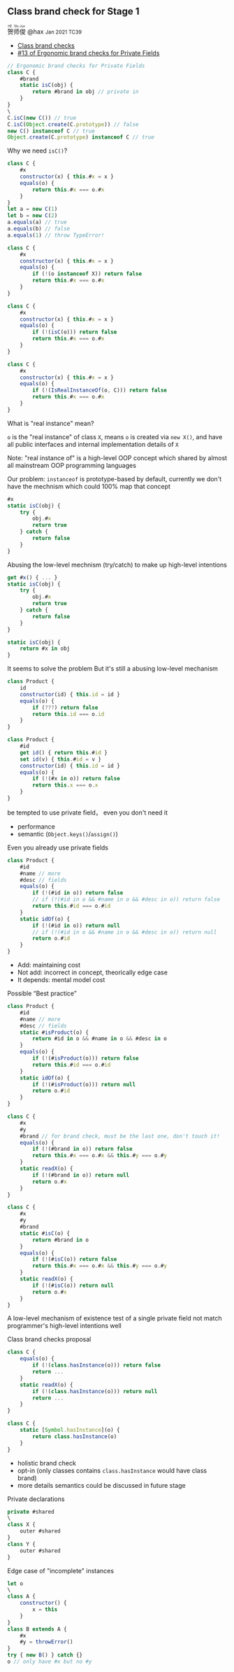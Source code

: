Class brand check for Stage 1
--------------------------------------------------------
<div><ruby>贺师俊<rp>（</rp><rt>HE Shi-Jun</rt><rp>）</rp></ruby> @hax <small>Jan 2021 TC39</small></div>


- [Class brand checks](https://github.com/hax/proposal-class-brand-check)
- [#13 of Ergonomic brand checks for Private Fields](https://github.com/tc39/proposal-private-fields-in-in/issues/13)

```js
// Ergonomic brand checks for Private Fields
class C {
	#brand
	static isC(obj) {
		return #brand in obj // private in
	}
}
\
C.isC(new C()) // true
C.isC(Object.create(C.prototype)) // false
new C() instanceof C // true
Object.create(C.prototype) instanceof C // true
```

Why we need `isC()`?

```js
class C {
	#x
	constructor(x) { this.#x = x }
	equals(o) {
		return this.#x === o.#x
	}
}
let a = new C(1)
let b = new C(2)
a.equals(a) // true
a.equals(b) // false
a.equals(1) // throw TypeError!
```

```js
class C {
	#x
	constructor(x) { this.#x = x }
	equals(o) {
		if (!(o instanceof X)) return false
		return this.#x === o.#x
	}
}
```

```js
class C {
	#x
	constructor(x) { this.#x = x }
	equals(o) {
		if (!(isC(o))) return false
		return this.#x === o.#x
	}
}
```

```js
class C {
	#x
	constructor(x) { this.#x = x }
	equals(o) {
		if (!(IsRealInstanceOf(o, C))) return false
		return this.#x === o.#x
	}
}
```

What is "real instance" mean?

`o` is the "real instance" of class `X`,
means `o` is created via `new X()`,
and have all public interfaces and
internal implementation details of `X`

Note: "real instance of" is a high-level
OOP concept which shared by almost all
mainstream OOP programming languages

Our problem: `instanceof` is prototype-based by default,
currently we don't have the mechnism
which could 100% map that concept

```js
#x
static isC(obj) {
	try {
		obj.#x
		return true
	} catch {
		return false
	}
}
```

Abusing the low-level mechnism (try/catch)
to make up high-level intentions


```js
get #x() { ... }
static isC(obj) {
	try {
		obj.#x
		return true
	} catch {
		return false
	}
}
```

```js
static isC(obj) {
	return #x in obj
}
```

It seems to solve the problem
But it's still a abusing
low-level mechanism

```js
class Product {
	id
	constructor(id) { this.id = id }
	equals(o) {
		if (???) return false
		return this.id === o.id
	}
}
```

```js
class Product {
	#id
	get id() { return this.#id }
	set id(v) { this.#id = v }
	constructor(id) { this.id = id }
	equals(o) {
		if (!(#x in o)) return false
		return this.x === o.x
	}
}
```

be tempted to use private field，
even you don't need it

- performance
- semantic (`Object.keys()`/`assign()`)

Even you already
use private fields

```js
class Product {
	#id
	#name // more
	#desc // fields
	equals(o) {
		if (!(#id in o)) return false
		// if (!(#id in o && #name in o && #desc in o)) return false
		return this.#id === o.#id
	}
	static idOf(o) {
		if (!(#id in o)) return null
		// if (!(#id in o && #name in o && #desc in o)) return null
		return o.#id
	}
}
```

- Add: maintaining cost
- Not add: incorrect in concept, theorically edge case
- It depends: mental model cost

Possible “Best practice”

```js
class Product {
	#id
	#name // more
	#desc // fields
	static #isProduct(o) {
		return #id in o && #name in o && #desc in o
	}
	equals(o) {
		if (!(#isProduct(o))) return false
		return this.#id === o.#id
	}
	static idOf(o) {
		if (!(#isProduct(o))) return null
		return o.#id
	}
}
```

```js
class C {
	#x
	#y
	#brand // for brand check, must be the last one, don't touch it!
	equals(o) {
		if (!(#brand in o)) return false
		return this.#x === o.#x && this.#y === o.#y
	}
	static readX(o) {
		if (!(#brand in o)) return null
		return o.#x
	}
}
```

```js
class C {
	#x
	#y
	#brand
	static #isC(o) {
		return #brand in o
	}
	equals(o) {
		if (!(#isC(o)) return false
		return this.#x === o.#x && this.#y === o.#y
	}
	static readX(o) {
		if (!(#isC(o)) return null
		return o.#x
	}
}
```

A low-level mechanism of
existence test of a single private field
not match programmer's
high-level intentions well

Class brand checks proposal

```js
class C {
	equals(o) {
		if (!(class.hasInstance(o))) return false
		return ...
	}
	static readX(o) {
		if (!(class.hasInstance(o))) return null
		return ...
	}
}
```

```js
class C {
	static [Symbol.hasInstance](o) {
		return class.hasInstance(o)
	}
}
```

- holistic brand check
- opt-in (only classes contains `class.hasInstance` would have class brand)
- more details semantics could be discussed in future stage

Private declarations

```js
private #shared
\
class X {
	outer #shared
}
class Y {
	outer #shared
}
```

Edge case of
"incomplete" instances

```js
let o
\
class A {
	constructor() {
		x = this
	}
}
class B extends A {
	#x
	#y = throwError()
}
try { new B() } catch {}
o // only have #x but no #y
```
